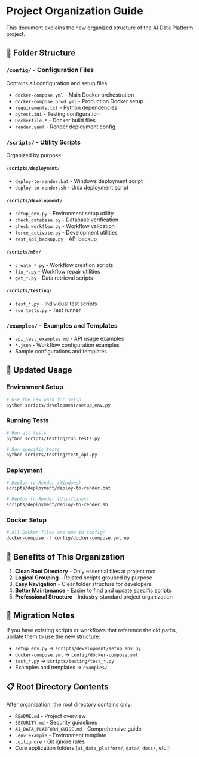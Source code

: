 # Project Organization Guide

This document explains the new organized structure of the AI Data Platform project.

## 📁 Folder Structure

### `/config/` - Configuration Files
Contains all configuration and setup files:
- `docker-compose.yml` - Main Docker orchestration
- `docker-compose.prod.yml` - Production Docker setup
- `requirements.txt` - Python dependencies
- `pytest.ini` - Testing configuration
- `Dockerfile.*` - Docker build files
- `render.yaml` - Render deployment config

### `/scripts/` - Utility Scripts
Organized by purpose:

#### `/scripts/deployment/`
- `deploy-to-render.bat` - Windows deployment script
- `deploy-to-render.sh` - Unix deployment script

#### `/scripts/development/`
- `setup_env.py` - Environment setup utility
- `check_database.py` - Database verification
- `check_workflow.py` - Workflow validation
- `force_activate.py` - Development utilities
- `rest_api_backup.py` - API backup

#### `/scripts/n8n/`
- `create_*.py` - Workflow creation scripts
- `fix_*.py` - Workflow repair utilities
- `get_*.py` - Data retrieval scripts

#### `/scripts/testing/`
- `test_*.py` - Individual test scripts
- `run_tests.py` - Test runner

### `/examples/` - Examples and Templates
- `api_test_examples.md` - API usage examples
- `*.json` - Workflow configuration examples
- Sample configurations and templates

## 🚀 Updated Usage

### Environment Setup
```bash
# Use the new path for setup
python scripts/development/setup_env.py
```

### Running Tests
```bash
# Run all tests
python scripts/testing/run_tests.py

# Run specific tests
python scripts/testing/test_api.py
```

### Deployment
```bash
# Deploy to Render (Windows)
scripts/deployment/deploy-to-render.bat

# Deploy to Render (Unix/Linux)
scripts/deployment/deploy-to-render.sh
```

### Docker Setup
```bash
# All Docker files are now in config/
docker-compose -f config/docker-compose.yml up
```

## 📝 Benefits of This Organization

1. **Clean Root Directory** - Only essential files at project root
2. **Logical Grouping** - Related scripts grouped by purpose
3. **Easy Navigation** - Clear folder structure for developers
4. **Better Maintenance** - Easier to find and update specific scripts
5. **Professional Structure** - Industry-standard project organization

## 🔧 Migration Notes

If you have existing scripts or workflows that reference the old paths, update them to use the new structure:

- `setup_env.py` → `scripts/development/setup_env.py`
- `docker-compose.yml` → `config/docker-compose.yml`
- `test_*.py` → `scripts/testing/test_*.py`
- Examples and templates → `examples/`

## 📋 Root Directory Contents

After organization, the root directory contains only:
- `README.md` - Project overview
- `SECURITY.md` - Security guidelines
- `AI_DATA_PLATFORM_GUIDE.md` - Comprehensive guide
- `.env.example` - Environment template
- `.gitignore` - Git ignore rules
- Core application folders (`ai_data_platform/`, `data/`, `docs/`, etc.)
